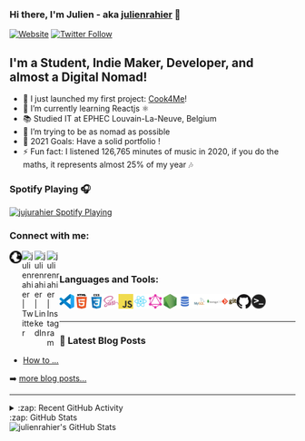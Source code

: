### Hi there, I'm Julien - aka [julienrahier][website] 👋

[![Website](https://img.shields.io/website?label=julienrahier.com&style=for-the-badge&url=http%3A%2F%2Fjulienrahier.com)](http://julienrahier.com)
[![Twitter Follow](https://img.shields.io/twitter/follow/ju_rahier?color=1DA1F2&logo=twitter&style=for-the-badge)](https://twitter.com/intent/follow?original_referer=https%3A%2F%2Fgithub.com%2Fju_rahier&screen_name=ju_rahier)

## I'm a Student, Indie Maker, Developer, and almost a Digital Nomad!

- 🔭 I just launched my first project: [Cook4Me][project]!
- 🌱 I’m currently learning Reactjs ⚛️
- 📚 Studied IT at EPHEC Louvain-La-Neuve, Belgium
- 👯 I’m trying to be as nomad as possible
- 🥅 2021 Goals: Have a solid portfolio !
- ⚡ Fun fact: I listened 126,765 minutes of music in 2020, if you do the maths, it represents almost 25% of my year 🎶

### Spotify Playing 🎧

[<img src="https://novatorem-git-master.jju17.vercel.app/api/spotify" alt="jujurahier Spotify Playing" width="350" />](https://open.spotify.com/user/jujurahier?si=i8Orxb0RTamB3puQH1WYUg)

### Connect with me:

[<img align="left" alt="julienrahier.com" width="22px" target="_blank" src="https://raw.githubusercontent.com/iconic/open-iconic/master/svg/globe.svg" />][website]
[<img align="left" alt="julienrahier | Twitter" width="22px" target="_blank" src="https://cdn.jsdelivr.net/npm/simple-icons@v3/icons/twitter.svg" />][twitter]
[<img align="left" alt="julienrahier | LinkedIn" width="22px" target="_blank" src="https://cdn.jsdelivr.net/npm/simple-icons@v3/icons/linkedin.svg" />][linkedin]
[<img align="left" alt="julienrahier | Instagram" width="22px" target="_blank" src="https://cdn.jsdelivr.net/npm/simple-icons@v3/icons/instagram.svg" />][instagram]

<br />

### Languages and Tools:

[<img align="left" alt="Visual Studio Code" width="26px" src="https://raw.githubusercontent.com/github/explore/80688e429a7d4ef2fca1e82350fe8e3517d3494d/topics/visual-studio-code/visual-studio-code.png" />][visualcode]
[<img align="left" alt="HTML5" width="26px" src="https://raw.githubusercontent.com/github/explore/80688e429a7d4ef2fca1e82350fe8e3517d3494d/topics/html/html.png" />][html5]
[<img align="left" alt="CSS3" width="26px" src="https://raw.githubusercontent.com/github/explore/80688e429a7d4ef2fca1e82350fe8e3517d3494d/topics/css/css.png" />][css3]
[<img align="left" alt="Sass" width="26px" src="https://raw.githubusercontent.com/github/explore/80688e429a7d4ef2fca1e82350fe8e3517d3494d/topics/sass/sass.png" />][sass]
[<img align="left" alt="JavaScript" width="26px" src="https://raw.githubusercontent.com/github/explore/80688e429a7d4ef2fca1e82350fe8e3517d3494d/topics/javascript/javascript.png" />][javascript]
[<img align="left" alt="React" width="26px" src="https://raw.githubusercontent.com/github/explore/80688e429a7d4ef2fca1e82350fe8e3517d3494d/topics/react/react.png" />][reactjs]
[<img align="left" alt="GraphQL" width="26px" src="https://raw.githubusercontent.com/github/explore/80688e429a7d4ef2fca1e82350fe8e3517d3494d/topics/graphql/graphql.png" />][graphql]
[<img align="left" alt="Node.js" width="26px" src="https://raw.githubusercontent.com/github/explore/80688e429a7d4ef2fca1e82350fe8e3517d3494d/topics/nodejs/nodejs.png" />][nodejs]
[<img align="left" alt="SQL" width="26px" src="https://raw.githubusercontent.com/github/explore/80688e429a7d4ef2fca1e82350fe8e3517d3494d/topics/sql/sql.png" />][sql]
[<img align="left" alt="MySQL" width="26px" src="https://raw.githubusercontent.com/github/explore/80688e429a7d4ef2fca1e82350fe8e3517d3494d/topics/mysql/mysql.png" />][mysql]
[<img align="left" alt="MongoDB" width="26px" src="https://raw.githubusercontent.com/github/explore/80688e429a7d4ef2fca1e82350fe8e3517d3494d/topics/mongodb/mongodb.png" />][mongodb]
[<img align="left" alt="Git" width="26px" src="https://raw.githubusercontent.com/github/explore/80688e429a7d4ef2fca1e82350fe8e3517d3494d/topics/git/git.png" />][git]
[<img align="left" alt="GitHub" width="26px" src="https://raw.githubusercontent.com/github/explore/78df643247d429f6cc873026c0622819ad797942/topics/github/github.png" />][github]
[<img align="left" alt="Terminal" width="26px" src="https://raw.githubusercontent.com/github/explore/80688e429a7d4ef2fca1e82350fe8e3517d3494d/topics/terminal/terminal.png" />][terminal]

<br />
<br />

---

### 📕 Latest Blog Posts

<!-- BLOG-POST-LIST:START -->

- [How to ...](https://cook4me.be)

<!-- BLOG-POST-LIST:END -->

➡️ [more blog posts...](https://julienrahier.com)

---

<details>
  <summary>:zap: Recent GitHub Activity</summary>
  
<!--START_SECTION:activity-->

<!--END_SECTION:activity-->

</details>


  <summary>:zap: GitHub Stats</summary>

  <img align="left" alt="julienrahier's GitHub Stats" src="https://github-readme-stats.vercel.app/api?username=Jju17&count_private=true&show_icons=true&hide_border=true" />



[website]: https://julienrahier.com
[project]: http://cook4me.be
[twitter]: https://twitter.com/ju_rahier
[instagram]: https://www.instagram.com/ju_rahier/
[linkedin]: https://www.linkedin.com/in/julien-rahier/
[visualcode]: https://code.visualstudio.com/
[html5]: https://en.wikipedia.org/wiki/HTML5
[css3]: https://en.wikipedia.org/wiki/CSS
[sass]: https://sass-lang.com/
[javascript]: https://www.javascript.com/
[reactjs]: https://reactjs.org/
[graphql]: https://graphql.org/
[nodejs]: https://nodejs.org/en/
[sql]: https://en.wikipedia.org/wiki/SQL
[mysql]: https://www.mysql.com/
[git]: https://git-scm.com/
[github]: https://github.com/
[mongodb]: https://www.mongodb.com/1
[terminal]: https://en.wikipedia.org/wiki/Terminal_(macOS)
